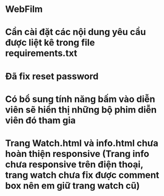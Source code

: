 # WebFilm
# Cần cài đặt các nội dung yêu cầu được liệt kê trong file requirements.txt
 
# Đã fix reset password
# Có bổ sung tính năng bấm vào diễn viên sẽ hiển thị những bộ phim diễn viên đó tham gia
# Trang Watch.html và info.html chưa hoàn thiện responsive (Trang info chưa responsive trên điện thoại, trang watch chưa fix được comment box nên em giữ trang watch cũ) 